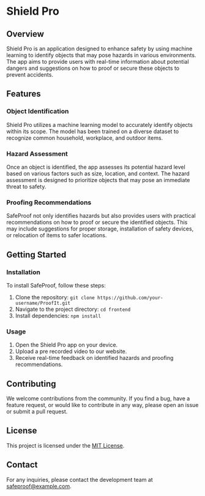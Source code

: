# Shield Pro

## Overview

Shield Pro is an application designed to enhance safety by using machine learning to identify objects that may pose hazards in various environments. The app aims to provide users with real-time information about potential dangers and suggestions on how to proof or secure these objects to prevent accidents.

## Features

### Object Identification

Shield Pro utilizes a machine learning model to accurately identify objects within its scope. The model has been trained on a diverse dataset to recognize common household, workplace, and outdoor items.

### Hazard Assessment

Once an object is identified, the app assesses its potential hazard level based on various factors such as size, location, and context. The hazard assessment is designed to prioritize objects that may pose an immediate threat to safety.

### Proofing Recommendations

SafeProof not only identifies hazards but also provides users with practical recommendations on how to proof or secure the identified objects. This may include suggestions for proper storage, installation of safety devices, or relocation of items to safer locations.

## Getting Started

### Installation

To install SafeProof, follow these steps:

1. Clone the repository: `git clone https://github.com/your-username/ProofIt.git`
2. Navigate to the project directory: `cd frontend`
3. Install dependencies: `npm install`

### Usage

1. Open the Shield Pro app on your device.
2. Upload a pre recorded video to our website.
4. Receive real-time feedback on identified hazards and proofing recommendations.

## Contributing

We welcome contributions from the community. If you find a bug, have a feature request, or would like to contribute in any way, please open an issue or submit a pull request.

## License

This project is licensed under the [MIT License](LICENSE).

## Contact

For any inquiries, please contact the development team at safeproof@example.com.
